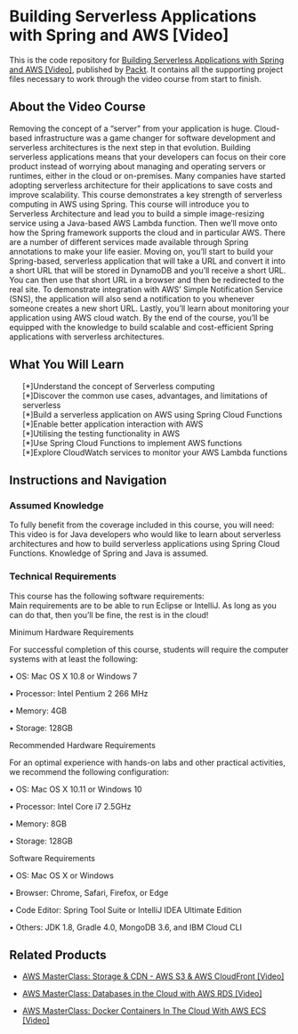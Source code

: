 # Building Serverless Applications with Spring and AWS [Video]
This is the code repository for [Building Serverless Applications with Spring and AWS [Video]](https://www.packtpub.com/application-development/building-serverless-applications-spring-and-aws-video?utm_source=github&utm_medium=repository&utm_campaign=9781788393966), published by [Packt](https://www.packtpub.com/?utm_source=github). It contains all the supporting project files necessary to work through the video course from start to finish.
## About the Video Course
Removing the concept of a “server” from your application is huge. Cloud-based infrastructure was a game changer for software development and serverless architectures is the next step in that evolution. Building serverless applications means that your developers can focus on their core product instead of worrying about managing and operating servers or runtimes, either in the cloud or on-premises. Many companies have started adopting serverless architecture for their applications to save costs and improve scalability. This course demonstrates a key strength of serverless computing in AWS using Spring.
This course will introduce you to Serverless Architecture and lead you to build a simple image-resizing service using a Java-based AWS Lambda function. Then we’ll move onto how the Spring framework supports the cloud and in particular AWS. There are a number of different services made available through Spring annotations to make your life easier. 
Moving on, you’ll start to build your Spring-based, serverless application that will take a URL and convert it into a short URL that will be stored in DynamoDB and you’ll receive a short URL. You can then use that short URL in a browser and then be redirected to the real site. To demonstrate integration with AWS’ Simple Notification Service (SNS), the application will also send a notification to you whenever someone creates a new short URL. Lastly, you’ll learn about monitoring your application using AWS cloud watch.
By the end of the course, you’ll be equipped with the knowledge to build scalable and cost-efficient Spring applications with serverless architectures.

<H2>What You Will Learn</H2>
<DIV class=book-info-will-learn-text>
<UL>
[*]Understand the concept of Serverless computing <br/>
[*]Discover the common use cases, advantages, and limitations of serverless<br/>
[*]Build a serverless application on AWS using Spring Cloud Functions<br/>
[*]Enable better application interaction with AWS<br/>
[*]Utilising the testing functionality in AWS <br/>
[*]Use Spring Cloud Functions to implement AWS functions<br/>
[*]Explore CloudWatch services to monitor your AWS Lambda functions</UL></DIV>

## Instructions and Navigation
### Assumed Knowledge
To fully benefit from the coverage included in this course, you will need:<br/>
This video is for Java developers who would like to learn about serverless architectures and how to build serverless applications using Spring Cloud Functions. Knowledge of Spring and Java is assumed.
### Technical Requirements
This course has the following software requirements:<br/>
Main requirements are to be able to run Eclipse or IntelliJ. As long as you can do that, then you’ll be fine, the rest is in the cloud!

Minimum Hardware Requirements

For successful completion of this course, students will require the computer systems with at least the following:

• OS: Mac OS X 10.8 or Windows 7

• Processor: Intel Pentium 2 266 MHz

• Memory: 4GB

• Storage: 128GB

Recommended Hardware Requirements

For an optimal experience with hands-on labs and other practical activities, we recommend the following configuration:

• OS: Mac OS X 10.11 or Windows 10

• Processor: Intel Core i7 2.5GHz

• Memory: 8GB

• Storage: 128GB

Software Requirements

• OS: Mac OS X or Windows

• Browser: Chrome, Safari, Firefox, or Edge

• Code Editor: Spring Tool Suite or IntelliJ IDEA Ultimate Edition

• Others: JDK 1.8, Gradle 4.0, MongoDB 3.6, and IBM Cloud CLI

## Related Products
* [AWS MasterClass: Storage & CDN - AWS S3 & AWS CloudFront [Video]](https://www.packtpub.com/networking-and-servers/aws-masterclass-storage-cdn-aws-s3-aws-cloudfront-video?utm_source=github&utm_medium=repository&utm_campaign=9781788992930)

* [AWS MasterClass: Databases in the Cloud with AWS RDS [Video]](https://www.packtpub.com/application-development/aws-masterclass-databases-cloud-aws-rds-video?utm_source=github&utm_medium=repository&utm_campaign=9781789539127)

* [AWS MasterClass: Docker Containers In The Cloud With AWS ECS [Video]](https://www.packtpub.com/application-development/aws-masterclass-docker-containers-cloud-aws-ecs-video?utm_source=github&utm_medium=repository&utm_campaign=9781789533132)

